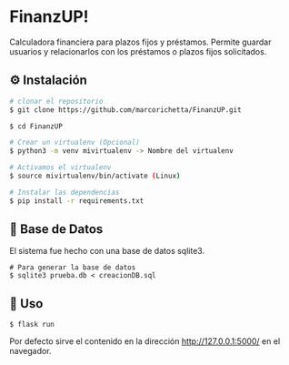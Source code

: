 # FinanzUP!
Calculadora financiera para plazos fijos y préstamos.
Permite guardar usuarios y relacionarlos con los préstamos o plazos fijos solicitados.

## :gear: Instalación

```bash
# clonar el repositorio
$ git clone https://github.com/marcorichetta/FinanzUP.git

$ cd FinanzUP

# Crear un virtualenv (Opcional)
$ python3 -m venv mivirtualenv -> Nombre del virtualenv

# Activamos el virtualenv
$ source mivirtualenv/bin/activate (Linux)

# Instalar las dependencias
$ pip install -r requirements.txt
```
## :floppy_disk: Base de Datos
El sistema fue hecho con una base de datos sqlite3.
```
# Para generar la base de datos
$ sqlite3 prueba.db < creacionDB.sql
```
## :hammer: Uso
```
$ flask run
```
Por defecto sirve el contenido en la dirección http://127.0.0.1:5000/ en el navegador.
